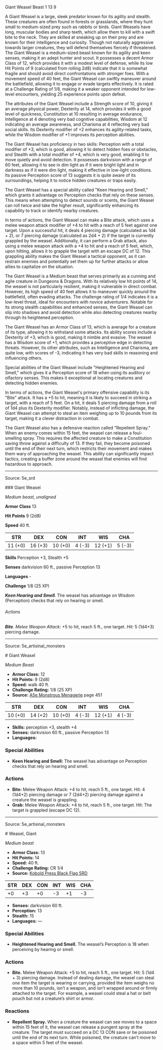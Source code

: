 <MonsterName/>Giant Weasel</MonsterName>
<CreatureType/>Beast</CreatureType>
<CR/>1</CR>
<AC/>13</AC>
<HP/>9</HP>
<summary>A Giant Weasel is a large, sleek predator known for its agility and stealth. These creatures are often found in forests or grasslands, where they hunt small to medium-sized prey such as rabbits or birds. Giant Weasels have long, muscular bodies and sharp teeth, which allow them to kill with a swift bite to the neck. They are skilled at sneaking up on their prey and are known for their intelligence and curiosity. Though not naturally aggressive towards larger creatures, they will defend themselves fiercely if threatened.</summary>

<summary>The Giant Weasel is a medium-sized beast known for its agility and keen senses, making it an adept hunter and scout. It possesses a decent Armor Class of 12, which provides it with a modest level of defense, while its low Hit Points of 9 (calculated from rolling 2d8) indicate that it is somewhat fragile and should avoid direct confrontations with stronger foes. With a movement speed of 40 feet, the Giant Weasel can swiftly maneuver around the battlefield, allowing it to engage or evade targets effectively. It is rated at a Challenge Rating of 1/8, making it a weaker opponent intended for low-level encounters, yielding 25 experience points upon defeat.</summary>

<detail>

The attributes of the Giant Weasel include a Strength score of 10, giving it an average physical power, Dexterity at 14, which provides it with a good level of quickness, Constitution at 10 resulting in average endurance, Intelligence at 4 denoting very bad cognitive capabilities, Wisdom at 12 indicating an average awareness, and Charisma at 4 reflecting very bad social skills. Its Dexterity modifier of +2 enhances its agility-related tasks, while the Wisdom modifier of +1 improves its perception abilities.

The Giant Weasel has proficiency in two skills: Perception with a total modifier of +3, which is good, allowing it to detect hidden foes or obstacles, and Stealth with a total modifier of +4, which is very good, enabling it to move quietly and avoid detection. It possesses darkvision with a range of 60 feet, allowing it to see in dim light as if it were bright light and in darkness as if it were dim light, making it effective in low-light conditions. Its passive Perception score of 13 suggests it is quite aware of its surroundings, helping it to notice hidden creatures or traps easily.

The Giant Weasel has a special ability called "Keen Hearing and Smell," which grants it advantage on Perception checks that rely on these senses. This means when attempting to detect sounds or scents, the Giant Weasel can roll twice and take the higher result, significantly enhancing its capability to track or identify nearby creatures.

In terms of actions, the Giant Weasel can make a Bite attack, which uses a melee weapon attack modifier of +4 to hit with a reach of 5 feet against one target. Upon a successful hit, it deals 4 piercing damage (calculated as 1d4 + 2), or 7 piercing damage (calculated as 2d4 + 2) if the target is currently grappled by the weasel. Additionally, it can perform a Grab attack, also using a melee weapon attack with a +4 to hit and a reach of 5 feet, which, upon hitting, allows it to grapple the target with an escape DC of 12. This grappling ability makes the Giant Weasel a tactical opponent, as it can restrain enemies and potentially set them up for further attacks or allow allies to capitalize on the situation.

The Giant Weasel is a Medium beast that serves primarily as a cunning and agile creature in Dungeons & Dragons. With its relatively low hit points of 14, the weasel is not particularly resilient, making it vulnerable in direct combat. However, its high speed of 40 feet allows it to maneuver quickly around the battlefield, often evading attacks. The challenge rating of 1/4 indicates it is a low-level threat, ideal for encounters with novice adventurers. Notable for its strong stealth capabilities and enhanced senses, the Giant Weasel can slip into shadows and avoid detection while also detecting creatures nearby through its heightened perception. 

The Giant Weasel has an Armor Class of 13, which is average for a creature of its type, allowing it to withstand some attacks. Its ability scores include a Dexterity of +3, which is good, making it nimble and evasive. The weasel has a Wisdom score of +1, which provides a perceptive edge in detecting threats. However, its other attributes, such as Intelligence and Charisma, are quite low, with scores of -3, indicating it has very bad skills in reasoning and influencing others.

Special abilities of the Giant Weasel include "Heightened Hearing and Smell," which gives it a Perception score of 18 when using its auditory or olfactory senses. This makes it exceptional at locating creatures and detecting hidden enemies.

In terms of actions, the Giant Weasel's primary offensive capability is its "Bite" attack. It has a +5 to hit, meaning it is likely to succeed in striking a target, with a reach of 5 feet. On a hit, it deals 5 piercing damage from a roll of 1d4 plus its Dexterity modifier. Notably, instead of inflicting damage, the Giant Weasel can attempt to steal an item weighing up to 10 pounds from its target, making it a clever distraction in combat.

The Giant Weasel also has a defensive reaction called "Repellent Spray." When an enemy comes within 15 feet, the weasel can release a foul-smelling spray. This requires the affected creature to make a Constitution saving throw against a difficulty of 13. If they fail, they become poisoned until the end of their next turn, which restricts their movement and makes them wary of approaching the weasel. This ability can significantly impact tactics, creating a buffer zone around the weasel that enemies will find hazardous to approach.</detail>



---

Source: 5e_srd

<statblock>
### Giant Weasel

*Medium beast, unaligned*

**Armor Class** 13

**Hit Points** 9 (2d8)

**Speed** 40 ft.

| STR     | DEX     | CON     | INT    | WIS     | CHA    |
|---------|---------|---------|--------|---------|--------|
| 11 (+0) | 16 (+3) | 10 (+0) | 4 (-3) | 12 (+1) | 5 (-3) |

**Skills** Perception +3, Stealth +5

**Senses** darkvision 60 ft., passive Perception 13

**Languages** -

**Challenge** 1/8 (25 XP)

***Keen Hearing and Smell***. The weasel has advantage on Wisdom (Perception) checks that rely on hearing or smell.

###### Actions

***Bite***. *Melee Weapon Attack:* +5 to hit, reach 5 ft., one target. *Hit:* 5 (1d4+3) piercing damage.</statblock>




---

Source: 5e_artisinal_monsters

<statblock>
# Giant Weasel

*Medium* *Beast*

- **Armor Class:** 12
- **Hit Points:** 9 (2d8)
- **Speed:** walk 40 ft.
- **Challenge Rating:** 1/8 (25 XP)
- **Source:** [A5e Monstrous Menagerie](https://enpublishingrpg.com/products/level-up-monstrous-menagerie-a5e) page 451

| STR | DEX | CON | INT | WIS | CHA |
| --- | --- | --- | --- | --- | --- |
| 10 (+0) | 14 (+2) | 10 (+0) | 4 (-3) | 12 (+1) | 4 (-3) |

- **Skills:** perception +3, stealth +4
- **Senses:** darkvision 60 ft., passive Perception 13
- **Languages:** 

### Special Abilities

- **Keen Hearing and Smell:** The weasel has advantage on Perception checks that rely on hearing and smell.

### Actions

- **Bite:** Melee Weapon Attack: +4 to hit, reach 5 ft., one target. Hit: 4 (1d4+2) piercing damage  or 7 (2d4+2) piercing damage against a creature the weasel is grappling.
- **Grab:** Melee Weapon Attack: +4 to hit, reach 5 ft., one target. Hit: The target is grappled (escape DC 12).


</statblock>




---

Source: 5e_artisinal_monsters

<statblock>
# Weasel, Giant

*Medium beast*

- **Armor Class:** 13
- **Hit Points:** 14
- **Speed:** 40 ft.
- **Challenge Rating:** CR 1/4
- **Source:** [Kobold Press Black Flag SRD](https://koboldpress.com/black-flag-roleplaying/)

| STR | DEX | CON | INT | WIS | CHA |
| --- | --- | --- | --- | --- | --- |
| +0 | +3 | +0 | -3 | +1 | -3 |

- **Senses:** darkvision 60 ft.
- **Perception:** 13
- **Stealth:** 15
- **Languages:** —

### Special Abilities

- **Heightened Hearing and Smell.** The weasel’s Perception is 18 when perceiving by hearing or smell.

### Actions

- **Bite.** Melee Weapon Attack: +5 to hit, reach 5 ft., one target. Hit: 5 (1d4 + 3) piercing damage. Instead of dealing damage, the weasel can steal one item the target is wearing or carrying, provided the item weighs no more than 10 pounds, isn’t a weapon, and isn’t wrapped around or firmly attached to the target. For example, a weasel could steal a hat or belt pouch but not a creature’s shirt or armor.

### Reactions

- **Repellent Spray.** When a creature the weasel can see moves to a space within 15 feet of it, the weasel can release a pungent spray at the creature. The target must succeed on a DC 13 CON save or be poisoned until the end of its next turn. While poisoned, the creature can’t move to a space within 5 feet of the weasel.

</statblock>


